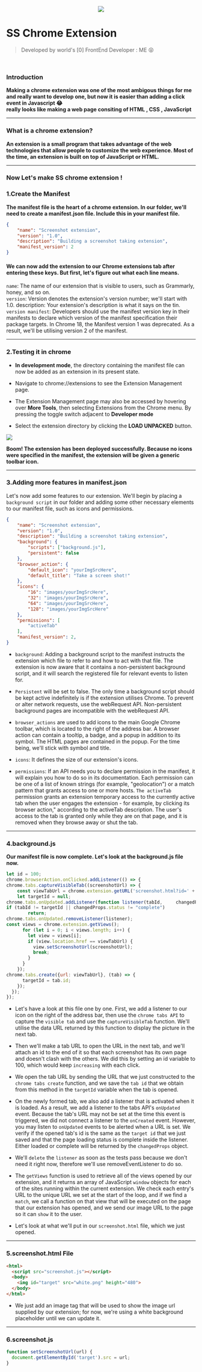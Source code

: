 <p align='center'>
  <img src='Repo Assets/img2.png'>
</p>


# SS Chrome Extension
> Developed by world's [0] FrontEnd Developer : ME 😝

<br/>

###  Introduction
**Making a chrome extension was one of the most ambigous things for me and really want to develop one, but now it is easier than adding a click event in Javascript 😂**
<br>
**really looks like making a web page consiting of HTML , CSS , JavaScript**

<hr>


### What is a chrome extension?
**An extension is a small program that takes advantage of the web technologies that allow people to customize the web experience. Most of the time, an extension is built on top of JavaScript or HTML.**

<hr>

### Now Let's make SS chrome extension !

### 1.Create the Manifest
**The manifest file is the heart of a chrome extension. In our folder, we'll need to create a manifest.json file. Include this in your manifest file.**
```json
{
    "name": "Screenshot extension",
    "version": "1.0",
    "description": "Building a screenshot taking extension",
    "manifest_version": 2
}
```
#### We can now add the extension to our Chrome extensions tab after entering these keys. But first, let's figure out what each line means.

`name`: The name of our extension that is visible to users, such as Grammarly, honey, and so on. <br>
`version`: Version denotes the extension's version number; we'll start with 1.0. description: Your extension's description is what it says on the tin.<br>
`version manifest`: Developers should use the manifest version key in their manifests to declare which version of the manifest specification their package targets. In Chrome 18, the Manifest version 1 was deprecated. As a result, we'll be utilising version 2 of the manifest.

<hr>

### 2.Testing it in chrome
- **In development mode**, the directory containing the manifest file can now be added as an extension in its present state.
- Navigate to chrome://extensions to see the Extension Management page.

- The Extension Management page may also be accessed by hovering over **More Tools**, then selecting Extensions from the Chrome menu.
By pressing the toggle switch adjacent to **Developer mode**

- Select the extension directory by clicking the **LOAD UNPACKED** button.

<img src='Repo Assets/ssChrome.png'>

**Boom! The extension has been deployed successfully. Because no icons were specified in the manifest, the extension will be given a generic toolbar icon.**

<hr>

### 3.Adding more features in manifest.json
Let's now add some features to our extension. We'll begin by placing a `background script` in our folder and adding some other necessary elements to our manifest file, such as icons and permissions.

```json
{
    "name": "Screenshot extension",
    "version": "1.0",
    "description": "Building a screenshot taking extension",
    "background": {
        "scripts": ["background.js"],
        "persistent": false
    },
    "browser_action": {
        "default_icon": "yourImgSrcHere",
        "default_title": "Take a screen shot!" 
    },
    "icons": {
        "16": "images/yourImgSrcHere",
        "32": "images/yourImgSrcHere",
        "64": "images/yourImgSrcHere",
        "128": "images/yourImgSrcHere"
    },
    "permissions": [
        "activeTab"
    ],
    "manifest_version": 2,
}
```
- `background`: Adding a background script to the manifest instructs the extension which file to refer to and how to act with that file. The extension is now aware that it contains a non-persistent background script, and it will search the registered file for relevant events to listen for.

- `Persistent` will be set to false. The only time a background script should be kept active indefinitely is if the extension utilises Chrome. To prevent or alter network requests, use the webRequest API. Non-persistent background pages are incompatible with the webRequest API.

- `browser_actions` are used to add icons to the main Google Chrome toolbar, which is located to the right of the address bar. A browser action can contain a tooltip, a badge, and a popup in addition to its symbol. The HTML pages are contained in the popup. For the time being, we'll stick with symbol and title.

- `icons`: It defines the size of our extension's icons.

- `permissions`: If an API needs you to declare permission in the manifest, it will explain you how to do so in its documentation. Each permission can be one of a list of known strings (for example, "geolocation") or a match pattern that grants access to one or more hosts. `The activeTab` permission grants an extension temporary access to the currently active tab when the user engages the extension - for example, by clicking its browser action," according to the activeTab description. The user's access to the tab is granted only while they are on that page, and it is removed when they browse away or shut the tab.


<hr>

### 4.background.js
**Our manifest file is now complete. Let's look at the background.js file now.**

```javascript
let id = 100;
chrome.browserAction.onClicked.addListener(() => {
chrome.tabs.captureVisibleTab((screenshotUrl) => {
    const viewTabUrl = chrome.extension.getURL('screenshot.html?id=' + id++)
    let targetId = null;
chrome.tabs.onUpdated.addListener(function listener(tabId,     changedProps) {
if (tabId != targetId || changedProps.status != "complete")
        return;
chrome.tabs.onUpdated.removeListener(listener);
const views = chrome.extension.getViews();
      for (let i = 0; i < views.length; i++) {
        let view = views[i];
        if (view.location.href == viewTabUrl) {
          view.setScreenshotUrl(screenshotUrl);
          break;
        }
      }
    });
chrome.tabs.create({url: viewTabUrl}, (tab) => {
      targetId = tab.id;
    });
  });
});
```
- Let's have a look at this file one by one. First, we add a listener to our icon on the right of the address bar, then use the `chrome tabs API` to capture the `visible tab` and use the `captureVisibleTab` function. We'll utilise the data URL returned by this function to display the picture in the next tab.

- Then we'll make a tab URL to open the URL in the next tab, and we'll attach an id to the end of it so that each screenshot has its own page and doesn't clash with the others. We did this by setting an id variable to 100, which would keep `increasing` with each click.

- We open the tab URL by sending the URL that we just constructed to the `chrome tabs create` function, and we save the `tab id` that we obtain from this method in the `targetId` variable when the tab is opened.

- On the newly formed tab, we also add a listener that is activated when it is loaded. As a result, we add a listener to the tabs API's `onUpdated` event. Because the tab's URL may not be set at the time this event is triggered, we did not connect a listener to the `onCreated` event. However, you may listen to `onUpdated` events to be alerted when a URL is set. We verify if the opened tab's id is the same as the `target id` that we just saved and that the page loading status is complete inside the listener. Either loaded or complete will be returned by the `changedProps` object.

- We'll `delete` the `listener` as soon as the tests pass because we don't need it right now, therefore we'll use removeEventListener to do so.

- The `getViews` function is used to retrieve all of the views opened by our extension, and it returns an array of JavaScript `window` objects for each of the sites running within the current extension. We check each entry's URL to the unique URL we set at the start of the loop, and if we find a `match`, we call a function on that view that will be executed on the page that our extension has opened, and we send our image URL to the page so it can `show` it to the user.

- Let's look at what we'll put in our `screenshot.html` file, which we just opened.

<hr>

### 5.screenshot.html File
```Html
<html>
  <script src="screenshot.js"></script>
  <body>
    <img id="target" src="white.png" height="480">
  </body>
</html>
```

- We just add an image tag that will be used to show the image url supplied by our extension; for now, we're using a white background placeholder until we can update it.

<hr>

### 6.screenshot.js
```javascript
function setScreenshotUrl(url) {
  document.getElementById('target').src = url;
}
```
